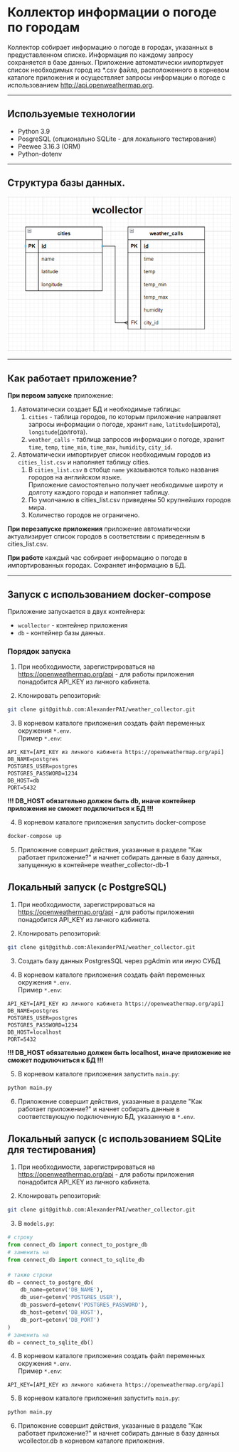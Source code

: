# Коллектор информации о погоде по городам

Коллектор собирает информацию о погоде в городах, указанных в предуставленном списке.
Информация по каждому запросу сохраняется в базе данных.
Приложение автоматически импортирует список необходимых город из *.csv файла, расположенного в корневом каталоге приложения и осуществляет запросы информации о погоде с использованием http://api.openweathermap.org.
___
## Используемые технологии
- Python 3.9
- PosgreSQL (опционально SQLite - для локального тестирования)
- Peewee 3.16.3 (ORM)
- Python-dotenv
___
## Структура базы данных.

![db_scheme.png](db_scheme.png)
___
## Как работает приложение?

**При первом запуске** приложение: 
1. Автоматически создает БД и необходимые таблицы:
   1. `cities` - таблица городов, по которым приложение направляет запросы информации о погоде, хранит 
   `name`, `latitude`(широта), `longitude`(долгота). 
   2. `weather_calls` - таблица запросов информации о погоде, хранит `time`, `temp`, `time_min`, `time_max`, `humidity`, `city_id`.
2. Автоматически импортирует список необходимым городов из `cities_list.csv` и наполняет таблицу cities.
   1. В `cities_list.csv` в стобце `name` указываются только названия городов на английском языке.  
   Приложение самостоятельно получает необходимые широту и долготу каждого города и наполняет таблицу.
   2. По умолчанию в cities_list.csv приведены 50 крупнейших городов мира.
   3. Количество городов не ограничено.

**При перезапуске приложения** приложение автоматически актуализирует список городов в соответствии с приведенным в cities_list.csv.

**При работе** каждый час собирает информацию о погоде в импортированных городах. Сохраняет информацию в БД.
___
## Запуск с использованием docker-compose

Приложение запускается в двух контейнера:
- `wcollector` - контейнер приложения
- `db` - контейнер базы данных.

### Порядок запуска

1. При необходимости, зарегистрироваться на https://openweathermap.org/api - для работы приложения понадобится API_KEY из личного кабинета.


2. Клонировать репозиторий:
```bash
git clone git@github.com:AlexanderPAI/weather_collector.git
```

3. В корневом каталоге приложения создать файл переменных окружения `*.env`.  
Пример `*.env`:
```
API_KEY=[API_KEY из личного кабинета https://openweathermap.org/api]
DB_NAME=postgres
POSTGRES_USER=postgres
POSTGRES_PASSWORD=1234
DB_HOST=db
PORT=5432
```
**!!! DB_HOST обязательно должен быть db, иначе контейнер приложения не сможет подключиться к БД !!!**

4. В корневом каталоге приложения запустить docker-compose
```bash
docker-compose up
```

5. Приложение совершит действия, указанные в разделе "Как работает приложение?" и начнет собирать данные в базу данных, запущенную в контейнере weather_collector-db-1

## Локальный запуск (с PostgreSQL)

1. При необходимости, зарегистрироваться на https://openweathermap.org/api - для работы приложения понадобится API_KEY из личного кабинета.


2. Клонировать репозиторий:
```bash
git clone git@github.com:AlexanderPAI/weather_collector.git
```

3. Создать базу данных PostgresSQL через pgAdmin или иную СУБД 

4. В корневом каталоге приложения создать файл переменных окружения `*.env`.  
Пример `*.env`:
```
API_KEY=[API_KEY из личного кабинета https://openweathermap.org/api]
DB_NAME=postgres
POSTGRES_USER=postgres
POSTGRES_PASSWORD=1234
DB_HOST=localhost
PORT=5432
```
**!!! DB_HOST обязательно должен быть localhost, иначе приложение не сможет подключиться к БД !!!**


5. В корневом каталоге приложения запустить `main.py`: 
```bash
python main.py
```

6. Приложение совершит действия, указанные в разделе "Как работает приложение?" и начнет собирать данные в соответствующую подключенную БД, указанную в `*.env`.

## Локальный запуск (с использованием SQLite для тестирования)

1. При необходимости, зарегистрироваться на https://openweathermap.org/api - для работы приложения понадобится API_KEY из личного кабинета.


2. Клонировать репозиторий:
```bash
git clone git@github.com:AlexanderPAI/weather_collector.git
```

3. В `models.py`:
```python
# строку
from connect_db import connect_to_postgre_db
# заменить на
from connect_db import connect_to_sqlite_db

# также строки
db = connect_to_postgre_db(
    db_name=getenv('DB_NAME'),
    db_user=getenv('POSTGRES_USER'),
    db_password=getenv('POSTGRES_PASSWORD'),
    db_host=getenv('DB_HOST'),
    db_port=getenv('DB_PORT')
)
# заменить на 
db = connect_to_sqlite_db()
```

4. В корневом каталоге приложения создать файл переменных окружения `*.env`.  
Пример `*.env`:
```
API_KEY=[API_KEY из личного кабинета https://openweathermap.org/api]
``` 
5. В корневом каталоге приложения запустить `main.py`: 
```bash
python main.py
```

6. Приложение совершит действия, указанные в разделе "Как работает приложение?" и начнет собирать данные в базу данных wcollector.db в корневом каталоге приложения.